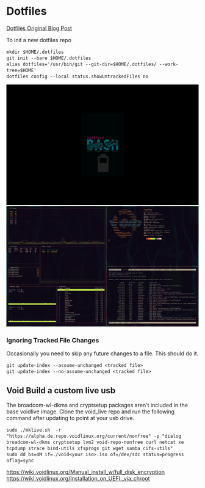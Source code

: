 # Dotfiles

[Dotfiles Original Blog Post](https://developer.atlassian.com/blog/2016/02/best-way-to-store-dotfiles-git-bare-repo/)

To init a new dotfiles repo
```
mkdir $HOME/.dotfiles
git init --bare $HOME/.dotfiles
alias dotfiles='/usr/bin/git --git-dir=$HOME/.dotfiles/ --work-tree=$HOME'
dotfiles config --local status.showUntrackedFiles no
```

![Conky](/Pictures/screenshots/00-desktop.jpg)
![Neofetch](/Pictures/screenshots/01-powertop.jpg)

### Ignoring Tracked File Changes

Occasionally you need to skip any future changes to a file. This should do it.

```
git update-index --assume-unchanged <tracked file>
git update-index --no-assume-unchanged <tracked file>
```

## Void Build a custom live usb

The broadcom-wl-dkms and cryptsetup packages aren't included in the base voidlive image. Clone the void_live repo and run the following command after updating to point at your usb drive.

```
sudo ./mklive.sh  -r "https://alpha.de.repo.voidlinux.org/current/nonfree" -p "dialog broadcom-wl-dkms cryptsetup lvm2 void-repo-nonfree curl netcat xe tcpdump strace bind-utils xfsprogs git wget samba cifs-utils"
sudo dd bs=4M if=./void<your iso>.iso of=/dev/sdc status=progress oflag=sync
```

https://wiki.voidlinux.org/Manual_install_w/full_disk_encryption
https://wiki.voidlinux.org/Installation_on_UEFI,_via_chroot

